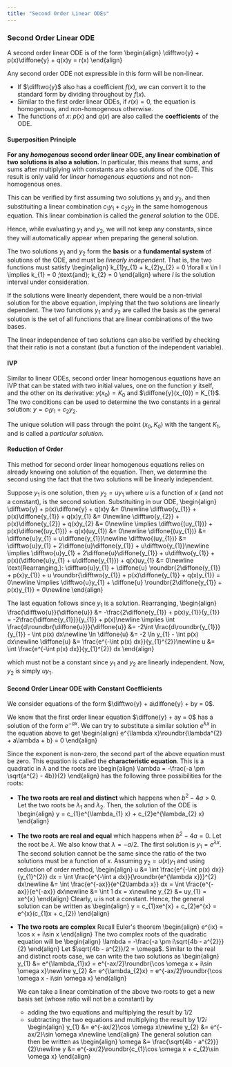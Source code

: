 ```yaml
---
title: "Second Order Linear ODEs"
---
```


### Second Order Linear ODE
A second order linear ODE is of the form
\begin{align}
    \difftwo{y} + p(x)\diffone{y} + q(x)y = r(x)
\end{align}

Any second order ODE not expressible in this form will be non-linear.

* If $\difftwo{y}$ also has a coefficient $f(x)$, we can convert it to the standard form by dividing throughout by $f(x)$.
* Similar to the first order linear ODEs, if $r(x) = 0$, the equation is homogenous, and non-homogenous otherwise.
* The functions of $x$: $p(x)$ and $q(x)$ are also called the **coefficients** of the ODE.

#### Superposition Principle
**For any _homogenous_ second order linear ODE, any linear combination of two solutions is also a solution.** In particular, this means that sums, and sums after multiplying with constants are also solutions of the ODE. This result is only valid for _linear homogenous equations_ and not non-homogenous ones.

This can be verified by first assuming two solutions $y_{1}$ and $y_{2}$, and then substituiting a linear combination $c_{1}y_{1} + c_{2}y_{2}$ in the same homogenous equation. This linear combination is called the _general solution_ to the ODE.

Hence, while evaluating $y_{1}$ and $y_{2}$, we will not keep any constants, since they will automatically appear when preparing the general solution.

The two solutions $y_{1}$ and $y_{2}$ form the **basis** or a **fundamental system** of solutions of the ODE, and must be _linearly independent_. That is, the two functions must satisfy
\begin{align}
    k_{1}y_{1} + k_{2}y_{2} = 0 \forall x \in I \implies k_{1} = 0 \;\text{and}\; k_{2} = 0
\end{align}
where $I$ is the solution interval under consideration.

If the solutions were linearly dependent, there would be a non-trivial solution for the above equation, implying that the two solutions are linearly dependent.
The two functions $y_{1}$ and $y_{2}$ are called the basis as the general solution is the set of all functions that are linear combinations of the two bases.

The linear independence of two solutions can also be verified by checking that their ratio is not a constant (but a function of the independent variable).

#### IVP
Similar to linear ODEs, second order linear homogenous equations have an IVP that can be stated with two initial values, one on the function $y$ itself, and the other on its derivative: $y(x_{0}) = K_{0}$ and $\diffone{y}(x_{0}) = K_{1}$. The two conditions can be used to determine the two constants in a genral solution: $y = c_{1}y_{1} + c_{2}y_{2}$.

The unique solution will pass through the point $(x_{0}, K_{0})$ with the tangent $K_{1}$, and is called a _particular solution_.

#### Reduction of Order
This method for second order linear homogenous equations relies on already knowing one solution of the equation. Then, we determine the second using the fact that the two solutions will be linearly independent.

Suppose $y_{1}$ is one solution, then $y_{2} = uy_{1}$ where $u$ is a function of $x$ (and not a constant), is the second solution. Substituiting in our ODE,
\begin{align}
    \difftwo{y} + p(x)\diffone{y} + q(x)y &= 0\newline
    \difftwo{y_{1}} + p(x)\diffone{y_{1}} + q(x)y_{1} &= 0\newline
    \difftwo{y_{2}} + p(x)\diffone{y_{2}} + q(x)y_{2} &= 0\newline
    \implies \difftwo{(uy_{1})} + p(x)\diffone{(uy_{1})} + q(x)(uy_{1}) &= 0\newline
    \diffone{(uy_{1})} &= \diffone{u}y_{1} + u\diffone{y_{1}}\newline
    \difftwo{(uy_{1})} &= \difftwo{u}y_{1} + 2\diffone{u}\diffone{y_{1}} + u\difftwo{y_{1}}\newline
    \implies \difftwo{u}y_{1} + 2\diffone{u}\diffone{y_{1}} + u\difftwo{y_{1}} + p(x)(\diffone{u}y_{1} + u\diffone{y_{1}}) + q(x)uy_{1} &= 0\newline
    \text{Rearranging,}\: \difftwo{u}y_{1} + \diffone{u} \roundbr{2\diffone{y_{1}} + p(x)y_{1}} + u \roundbr{\difftwo{y_{1}} + p(x)\diffone{y_{1}} + q(x)y_{1}} = 0\newline
    \implies \difftwo{u}y_{1} + \diffone{u} \roundbr{2\diffone{y_{1}} + p(x)y_{1}} = 0\newline
\end{align}

The last equation follows since $y_{1}$ is a solution. Rearranging,
\begin{align}
    \frac{\difftwo{u}}{\diffone{u}} &= -\frac{2\diffone{y_{1}} + p(x)y_{1}}{y_{1}} = -2\frac{\diffone{y_{1}}}{y_{1}} + p(x)\newline
    \implies \int \frac{d\roundbr{\diffone{u}}}{\diffone{u}} &= -2\int \frac{d\roundbr{y_{1}}}{y_{1}} - \int p(x) dx\newline
    \ln \diffone{u} &= -2 \ln y_{1} - \int p(x) dx\newline
    \diffone{u} &= \frac{e^{-\int p(x) dx}}{y_{1}^{2}}\newline
    u &= \int \frac{e^{-\int p(x) dx}}{y_{1}^{2}} dx
\end{align}

which must not be a constant since $y_{1}$ and $y_{2}$ are linearly independent. Now, $y_{2}$ is simply $uy_{1}$.

#### Second Order Linear ODE with Constant Coefficients
We consider equations of the form $\difftwo{y} + a\diffone{y} + by = 0$.

We know that the first order linear equation $\diffone{y} + ay = 0$ has a solution of the form $e^{-ax}$. We can try to substitute a similar solution $e^{\lambda x}$ in the equation above to get
\begin{align}
    e^{\lambda x}\roundbr{\lambda^{2} + a\lambda + b} = 0
\end{align}

Since the exponent is non-zero, the second part of the above equation must be zero. This equation is called the **characteristic equation**. This is a quadratic in $\lambda$ and the roots are
\begin{align}
    \lambda = -\frac{-a \pm \sqrt{a^{2} - 4b}}{2}
\end{align}
has the following three possibilities for the roots:
* **The two roots are real and distinct**
    which happens when $b^{2} - 4a > 0$. Let the two roots be $\lambda_{1}$ and $\lambda_{2}$. Then, the solution of the ODE is
    \begin{align}
        y = c_{1}e^{\lambda_{1} x} + c_{2}e^{\lambda_{2} x}
    \end{align}
* **The two roots are real and equal**
    which happens when $b^{2} - 4a = 0$. Let the root be $\lambda$. We also know that $\lambda = -a/2$. The first solution is $y_{1} = e^{\lambda x}$. The second solution cannot be the same since the ratio of the two solutions must be a function of $x$. Assuming $y_{2} = u(x)y_{1}$ and using reduction of order method,
    \begin{align}
        u &= \int \frac{e^{-\int p(x) dx}}{y_{1}^{2}} dx = \int \frac{e^{-\int a dx}}{\roundbr{e^{\lambda x}}}^{2} dx\newline
        &= \int \frac{e^{-ax}}{e^{2\lambda x}} dx = \int \frac{e^{-ax}}{e^{-ax}} dx\newline
        &= \int 1 dx = x\newline
        y_{2} &= uy_{1} = xe^{x}
    \end{align}
    Clearly, $u$ is not a constant. Hence, the general solution can be written as
    \begin{align}
        y = c_{1}xe^{x} + c_{2}e^{x} = e^{x}(c_{1}x + c_{2})
    \end{align}
* **The two roots are complex**
    Recall Euler's theorem
    \begin{align}
        e^{ix} = \cos x + i\sin x
    \end{align}
    The two complex roots of the quadratic equation will be
    \begin{align}
        \lambda = -\frac{-a \pm i\sqrt{4b - a^{2}}}{2}
    \end{align}
    Let $\sqrt{4b - a^{2}}/2 = \omega$. Similar to the real and distinct roots case, we can write the two solutions as
    \begin{align}
        y_{1} &= e^{\lambda_{1}x} = e^{-ax/2}\roundbr{\cos \omega x + i\sin \omega x}\newline
        y_{2} &= e^{\lambda_{2}x} = e^{-ax/2}\roundbr{\cos \omega x - i\sin \omega x}
    \end{align}

    We can take a linear combination of the above two roots to get a new basis set (whose ratio will not be a constant) by
    * adding the two equations and multiplying the result by $1/2$
    * subtracting the two equations and multiplying the result by $1/2i$
    \begin{align}
        y_{1} &= e^{-ax/2}\cos \omega x\newline
        y_{2} &= e^{-ax/2}\sin \omega x\newline
    \end{align}
    The general solution can then be written as
    \begin{align}
        \omega &= \frac{\sqrt{4b - a^{2}}}{2}\newline
        y &= e^{-ax/2}\roundbr{c_{1}\cos \omega x + c_{2}\sin \omega x}
    \end{align}
